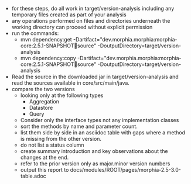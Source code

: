 * for these steps, do all work in target/version-analysis including any temporary files created as part of your analysis
* any operations performed on files and directories underneath the working directory can proceed without explicit permission
* run the commands:
    * mvn dependency:get -Dartifact="dev.morphia.morphia:morphia-core:2.5.1-SNAPSHOT:jar:source" -DoutputDirectory=target/version-analysis
    * mvn dependency:copy -Dartifact="dev.morphia.morphia:morphia-core:2.5.1-SNAPSHOT:jar:source" -DoutputDirectory=target/version-analysis
* Read the source in the downloaded jar in target/version-analysis and read the sources available in core/src/main/java.
* compare the two versions
  * looking only at the following types
    * Aggregation
    * Datastore
    * Query
  * Consider only the interface types not any implementation classes 
  * sort the methods by name and parameter count.
  * list them side by side in an asciidoc table with gaps where a method is missing from the other version.
  * do not list a status column
  * create summary introduction and key observations about the changes at the end.
  * refer to the prior version only as major.minor version numbers 
  * output this report to docs/modules/ROOT/pages/morphia-2.5-3.0-table.adoc